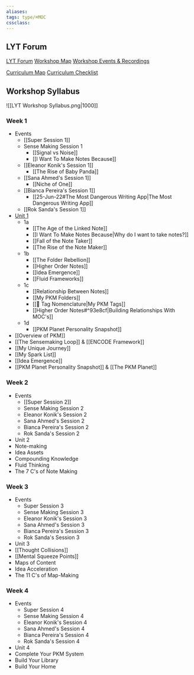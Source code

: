 ```yaml
---
aliases:
tags: type/⌘MOC 
cssclass:
---
```


## LYT Forum

[LYT Forum](https://forum.linkingyourthinking.com/)
[Workshop Map](https://forum.linkingyourthinking.com/t/workshop-map/8574)
[Workshop Events & Recordings](https://forum.linkingyourthinking.com/t/workshop-8-events-recordings-moc/7491)  

[Curriculum Map](https://forum.linkingyourthinking.com/t/curriculum-map/7983)
[Curriculum Checklist](https://forum.linkingyourthinking.com/t/curriculum-checklist/7982)

## Workshop Syllabus

![[LYT Workshop Syllabus.png|1000]]

### Week 1
- Events
	- [[Super Session 1]]
	- Sense Making Session 1    
		- [[Signal vs Noise]]
		- [[I Want To Make Notes Because]]
	- [[Eleanor Konik's Session 1]]
		- [[The Rise of Baby Panda]]
	- [[Sana Ahmed's Session 1]]
		- [[Niche of One]]
	- [[Bianca Pereira's Session 1]]
		- [[25-Jun-22#The Most Dangerous Writing App|The Most Dangerous Writing App]]
	- [[Rok Sanda's Session 1]]
- [Unit 1](https://forum.linkingyourthinking.com/t/unit-1-map-of-content/7847)
	- 1a
		- [[The Age of the Linked Note]]
		- [[I Want To Make Notes Because|Why do I want to take notes?]]
		- [[Fall of the Note Taker]]
		- [[The Rise of the Note Maker]]
	- 1b
		- [[The Folder Rebellion]]
		- [[Higher Order Notes]]
		- [[Idea Emergence]]
		- [[Fluid Frameworks]]
	- 1c
		- [[Relationship Between Notes]]
		- [[My PKM Folders]]
		- [[🥦 Tag Nomenclature|My PKM Tags]]
		- [[Higher Order Notes#^93e8cf|Building Relationships With MOC's]]
	- 1d
		- [[PKM Planet Personality Snapshot]]
- [[Overview of PKM]]
- [[The Sensemaking Loop]] & [[ENCODE Framework]]
- [[My Unique Journey]]
- [[My Spark List]]
- [[Idea Emergence]]
- [[PKM Planet Personality Snapshot]] & [[The PKM Planet]]

### Week 2
- Events
	- [[Super Session 2]]
	- Sense Making Session 2
	- Eleanor Konik's Session 2
	- Sana Ahmed's Session 2
	- Bianca Pereira's Session 2
	- Rok Sanda's Session 2
- Unit 2
- Note-making
- Idea Assets
- Compounding Knowledge
- Fluid Thinking
- The 7 C's of Note Making

### Week 3
- Events
	- Super Session 3
	- Sense Making Session 3
	- Eleanor Konik's Session 3
	- Sana Ahmed's Session 3
	- Bianca Pereira's Session 3
	- Rok Sanda's Session 3
- Unit 3
- [[Thought Collisions]]
- [[Mental Squeeze Points]]
- Maps of Content
- Idea Acceleration
- The 11 C's of Map-Making

### Week 4
- Events
	- Super Session 4
	- Sense Making Session 4
	- Eleanor Konik's Session 4
	- Sana Ahmed's Session 4
	- Bianca Pereira's Session 4
	- Rok Sanda's Session 4
- Unit 4
- Complete Your PKM System
- Build Your Library
- Build Your Home